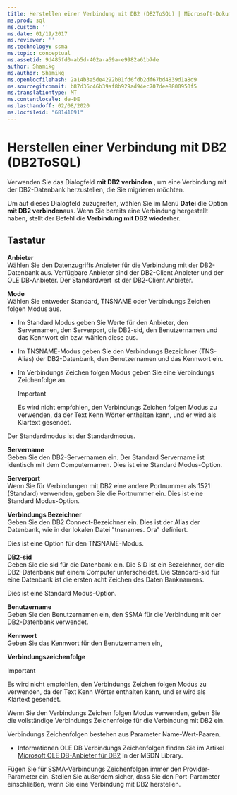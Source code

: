 ```yaml
---
title: Herstellen einer Verbindung mit DB2 (DB2ToSQL) | Microsoft-Dokumentation
ms.prod: sql
ms.custom: ''
ms.date: 01/19/2017
ms.reviewer: ''
ms.technology: ssma
ms.topic: conceptual
ms.assetid: 9d485fd0-ab5d-402a-a59a-e9982a61b7de
author: Shamikg
ms.author: Shamikg
ms.openlocfilehash: 2a14b3a5de4292b01fd6fdb2df67bd4839d1a8d9
ms.sourcegitcommit: b87d36c46b39af8b929ad94ec707dee8800950f5
ms.translationtype: MT
ms.contentlocale: de-DE
ms.lasthandoff: 02/08/2020
ms.locfileid: "68141091"
---
```

# <a name="connect-to-db2-db2tosql"></a>Herstellen einer Verbindung mit DB2 (DB2ToSQL)
Verwenden Sie das Dialogfeld **mit DB2 verbinden** , um eine Verbindung mit der DB2-Datenbank herzustellen, die Sie migrieren möchten.  
  
Um auf dieses Dialogfeld zuzugreifen, wählen Sie im Menü **Datei** die Option **mit DB2 verbinden**aus. Wenn Sie bereits eine Verbindung hergestellt haben, stellt der Befehl die **Verbindung mit DB2 wieder**her.  
  
## <a name="options"></a>Tastatur  
**Anbieter**  
Wählen Sie den Datenzugriffs Anbieter für die Verbindung mit der DB2-Datenbank aus. Verfügbare Anbieter sind der DB2-Client Anbieter und der OLE DB-Anbieter. Der Standardwert ist der DB2-Client Anbieter.  
  
**Mode**  
Wählen Sie entweder Standard, TNSNAME oder Verbindungs Zeichen folgen Modus aus.  
  
-   Im Standard Modus geben Sie Werte für den Anbieter, den Servernamen, den Serverport, die DB2-sid, den Benutzernamen und das Kennwort ein bzw. wählen diese aus.  
  
-   Im TNSNAME-Modus geben Sie den Verbindungs Bezeichner (TNS-Alias) der DB2-Datenbank, den Benutzernamen und das Kennwort ein.  
  
-   Im Verbindungs Zeichen folgen Modus geben Sie eine Verbindungs Zeichenfolge an.  
  
    > [!IMPORTANT]  
    > Es wird nicht empfohlen, den Verbindungs Zeichen folgen Modus zu verwenden, da der Text Kenn Wörter enthalten kann, und er wird als Klartext gesendet.  
  
Der Standardmodus ist der Standardmodus.  
  
**Servername**  
Geben Sie den DB2-Servernamen ein. Der Standard Servername ist identisch mit dem Computernamen. Dies ist eine Standard Modus-Option.  
  
**Serverport**  
Wenn Sie für Verbindungen mit DB2 eine andere Portnummer als 1521 (Standard) verwenden, geben Sie die Portnummer ein. Dies ist eine Standard Modus-Option.  
  
**Verbindungs Bezeichner**  
Geben Sie den DB2 Connect-Bezeichner ein. Dies ist der Alias der Datenbank, wie in der lokalen Datei "tnsnames. Ora" definiert.  
  
Dies ist eine Option für den TNSNAME-Modus.  
  
**DB2-sid**  
Geben Sie die sid für die Datenbank ein. Die SID ist ein Bezeichner, der die DB2-Datenbank auf einem Computer unterscheidet. Die Standard-sid für eine Datenbank ist die ersten acht Zeichen des Daten Banknamens.  
  
Dies ist eine Standard Modus-Option.  
  
**Benutzername**  
Geben Sie den Benutzernamen ein, den SSMA für die Verbindung mit der DB2-Datenbank verwendet.  
  
**Kennwort**  
Geben Sie das Kennwort für den Benutzernamen ein,  
  
**Verbindungszeichenfolge**  
> [!IMPORTANT]  
> Es wird nicht empfohlen, den Verbindungs Zeichen folgen Modus zu verwenden, da der Text Kenn Wörter enthalten kann, und er wird als Klartext gesendet.  
  
Wenn Sie den Verbindungs Zeichen folgen Modus verwenden, geben Sie die vollständige Verbindungs Zeichenfolge für die Verbindung mit DB2 ein.  
  
Verbindungs Zeichenfolgen bestehen aus Parameter Name-Wert-Paaren.  
  
-   Informationen OLE DB Verbindungs Zeichenfolgen finden Sie im Artikel [Microsoft OLE DB-Anbieter für DB2](https://go.microsoft.com/fwlink/?LinkId=85640) in der MSDN Library.  
  
Fügen Sie für SSMA-Verbindungs Zeichenfolgen immer den Provider-Parameter ein. Stellen Sie außerdem sicher, dass Sie den Port-Parameter einschließen, wenn Sie eine Verbindung mit DB2 herstellen.  
  
